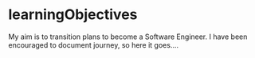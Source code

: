 # learningObjectives
 My aim is to transition plans to become a Software Engineer. I have been encouraged to document journey, so here it goes.... 

